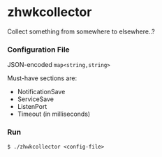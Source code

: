 # zhwkcollector
Collect something from somewhere to elsewhere..?



### Configuration File

JSON-encoded `map<string,string>`

Must-have sections are:

- NotificationSave
- ServiceSave
- ListenPort
- Timeout (in milliseconds)



### Run

```shell
$ ./zhwkcollector <config-file>
```

